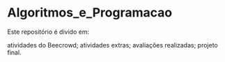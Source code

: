 # Algoritmos_e_Programacao
Este repositório é divido em:

atividades do Beecrowd;
atividades extras;
avaliações realizadas;
projeto final.
